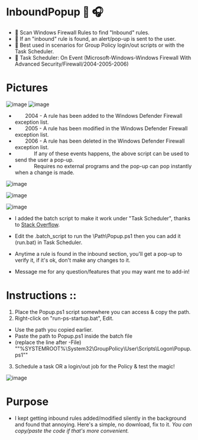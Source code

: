 # InboundPopup :bell: :headphones:
* :loudspeaker: Scan Windows Firewall Rules to find "Inbound" rules.
* :musical_note: If an "inbound" rule is found, an alert/pop-up is sent to the user.
* :microphone: Best used in scenarios for Group Policy login/out scripts or with the Task Scheduler.
* :saxophone: Task Scheduler: On Event (Microsoft-Windows-Windows Firewall With Advanced Security/Firewall/2004-2005-2006)

# Pictures #

![image](https://user-images.githubusercontent.com/91343617/148432069-19c0dde2-24d0-4b47-ba4a-36097ba25396.png) ![image](https://user-images.githubusercontent.com/91343617/148431571-e2b48a5f-b76d-4969-88c8-0242a5112ce7.png)

* &nbsp;&nbsp;&nbsp;&nbsp;&nbsp;&nbsp; 2004 - A rule has been added to the Windows Defender Firewall exception list.
* &nbsp;&nbsp;&nbsp;&nbsp;&nbsp;&nbsp; 2005 - A rule has been modified in the Windows Defender Firewall exception list.
* &nbsp;&nbsp;&nbsp;&nbsp;&nbsp;&nbsp; 2006 - A rule has been deleted in the Windows Defender Firewall exception list.
* &nbsp;&nbsp;&nbsp;&nbsp;&nbsp;&nbsp;&nbsp;&nbsp;&nbsp;&nbsp;&nbsp;&nbsp;    If any of these events happens, the above script can be used to send the user a pop-up.
* &nbsp;&nbsp;&nbsp;&nbsp;&nbsp;&nbsp;&nbsp;&nbsp;&nbsp;&nbsp;&nbsp;&nbsp;    Requires no external programs and the pop-up can pop instantly when a change is made.

![image](https://user-images.githubusercontent.com/91343617/148432563-e4f5b23f-cbd3-4d4b-9ae6-8060068117ff.png)

![image](https://user-images.githubusercontent.com/91343617/148431419-0e7065d1-6d8c-4d78-be01-4404eb4c837e.png)

![image](https://user-images.githubusercontent.com/91343617/148433379-31221f2b-738d-4b13-a56f-101f2cb2fa7f.png)

* I added the batch script to make it work under "Task Scheduler", thanks to [Stack Overflow](https://stackoverflow.com/questions/665014/my-script-wont-run-under-the-task-scheduler-why).

* Edit the .batch_script to run the \Path\Popup.ps1 then you can add it (run.bat) in Task Scheduler.
* Anytime a rule is found in the inbound section, you'll get a pop-up to verify it, if it's ok, don't make any changes to it.
* Message me for any question/features that you may want me to add-in!

# Instructions :: 
1) Place the Popup.ps1 script somewhere you can access & copy the path.
2) Right-click on "run-ps-startup.bat", Edit.
* Use the path you copied earlier.
* Paste the path to Popup.ps1 inside the batch file 
* (replace the line after -File) ""%SYSTEMROOT%\System32\GroupPolicy\User\Scripts\Logon\Popup.ps1""
3) Schedule a task OR a login/out job for the Policy & test the magic!

![image](https://user-images.githubusercontent.com/91343617/148437665-fb12d211-5193-4f30-9d92-6565f859b229.png)

# Purpose
* I kept getting inbound rules added/modified silently in the background and found that annoying. Here's a simple, no download, fix to it. *You can copy/paste the code if that's more convenient.*
